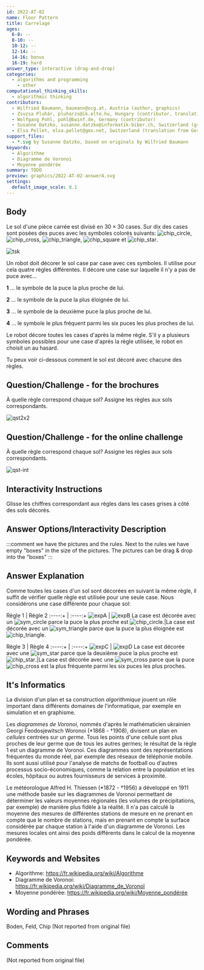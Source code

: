 ```yaml
---
id: 2022-AT-02
name: Floor Pattern
title: Carrelage
ages:
  6-8: --
  8-10: --
  10-12: --
  12-14: --
  14-16: bonus
  16-19: hard
answer_type: interactive (drag-and-drop)
categories:
  - algorithms and programming
    - other
computational_thinking_skills:
  - algorithmic thinking
contributors:
  - Wilfried Baumann, baumann@ocg.at, Austria (author, graphics)
  - Zsuzsa Pluhár, pluharzs@ik.elte.hu, Hungary (contributor, translation from English into German)
  - Wolfgang Pohl, pohl@bwinf.de, Germany (contributor)
  - Susanne Datzko, susanne.datzko@informatik-biber.ch, Switzerland (graphics, contributor)
  - Elsa Pellet, elsa.pellet@gmx.net, Switzerland (translation from German into French)
support_files:
  - *.svg by Susanne Datzko, based on originals by Wilfried Baumann
keywords:
  - Algorithme
  - Diagramme de Voronoi
  - Moyenne pondérée
summary: TODO
preview: graphics/2022-AT-02-answerA.svg
settings:
  default_image_scale: 0.1
---
```


[ansA]: graphics/2022-AT-02-answerA.svg "Réponse A"
[ansB]: graphics/2022-AT-02-answerB.svg "Réponse B"
[ansC]: graphics/2022-AT-02-answerC.svg "Réponse C"
[ansD]: graphics/2022-AT-02-answerD.svg "Réponse D"
[expA]: graphics/2022-AT-02-explanationA.svg "Explication A"
[expB]: graphics/2022-AT-02-explanationB.svg "Explication B"
[expC]: graphics/2022-AT-02-explanationC.svg "Explication C"
[expD]: graphics/2022-AT-02-explanationD.svg "Explication D"
[chip_circle]: graphics/2022-AT-02-chips_circle.svg "Puce avec cercle (15px)"
[chip_cross]: graphics/2022-AT-02-chips_cross.svg "Puce avec croix (15px)"
[chip_triangle]: graphics/2022-AT-02-chips_triangle.svg "Puce avec triangle (15px)"
[chip_square]: graphics/2022-AT-02-chips_square.svg "Puce avec carré (15px)"
[chip_star]: graphics/2022-AT-02-chips_star.svg "Puce avec étoile (15px)"
[sym_circle]: graphics/2022-AT-02-circle.svg "Symbole cercle (15px)"
[sym_cross]: graphics/2022-AT-02-cross.svg "Symbole croix (15px)"
[sym_triangle]: graphics/2022-AT-02-triangle.svg "Symbole triangle (15px)"
[sym_square]: graphics/2022-AT-02-square.svg "Symbole carré (15px)"
[sym_star]: graphics/2022-AT-02-star.svg "Symbole étoile (15px)"
[tsk]: graphics/2022-AT-02-taskbody.svg "Sol non décoré avec puces (240px right)"
[qst]: graphics/2022-AT-02-question.svg "Exercice"
[sol]: graphics/2022-AT-02-solution.svg "Solution"
[qst2x2]: graphics/2022-AT-02-question_2x2.svg "Exercice (400px)"
[qst-int]: interactivity/2022-AT-02-question_interactive_2x2.svg "Exercice"

## Body

Le sol d'une pièce carrée est divisé en $30 \times 30$ cases. Sur dix des cases sont posées des puces avec les symboles colorés suivants:
![chip_circle], ![chip_cross], ![chip_triangle], ![chip_square] et ![chip_star].

![tsk]

Un robot doit décorer le sol case par case avec ces symboles. Il utilise pour cela quatre règles différentes. Il décore une case sur laquelle il n'y a pas de puce avec…

**1** … le symbole de la puce la plus proche de lui.

**2** … le symbole de la puce la plus éloignée de lui.

**3** … le symbole de la deuxième puce la plus proche de lui.

**4** … le symbole le plus fréquent parmi les six puces les plus proches de lui.

Le robot décore toutes les cases d'après la même règle. S'il y a plusieurs symboles possibles pour une case d'après la règle utilisée, le robot en choisit un au hasard.

Tu peux voir ci-dessous comment le sol est décoré avec chacune des règles.


## Question/Challenge - for the brochures

À quelle règle correspond chaque sol? Assigne les règles aux sols correspondants.

![qst2x2]

## Question/Challenge - for the online challenge

À quelle règle correspond chaque sol? Assigne les règles aux sols correspondants.

![qst-int]


## Interactivity Instructions

Glisse les chiffres correspondant aux règles dans les cases grises à côté des sols décorés.


## Answer Options/Interactivity Description

<!-- empty -->

:::comment
we have the pictures and the rules.  Next to the rules we have empty "boxes" in the size of the pictures. The pictures can be drag & drop into the "boxes"
:::


## Answer Explanation

Comme toutes les cases d'un sol sont décorées en suivant la même règle, il suffit de vérifier quelle règle est utilisée pour une seule case. Nous considérons une case différente pour chaque sol:

Règle 1 | Règle 2
:----:+ | :----:+
![expA] | ![expB]
La case est décorée avec un ![sym_circle] parce la puce la plus proche est ![chip_circle].|La case est décorée avec un ![sym_triangle] parce que la puce la plus éloignée est ![chip_triangle].


Règle 3 | Règle 4
:----:+ | :----:+
![expC] | ![expD]
La case est décorée avec une ![sym_star] parce que la deuxième puce la plus proche est ![chip_star].|La case est décorée avec une ![sym_cross] parce que la puce ![chip_cross] est la plus fréquente parmi les six puces les plus proches.

## It's Informatics

La division d'un plan et sa construction _algorithmique_ jouent un rôle important dans différents domaines de l'informatique, par exemple en simulation et en graphisme.

Les _diagrammes de Voronoi_, nommés d'après le mathématicien ukrainien Georgi Feodosjewitsch Woronoi (*1868 - †1908), divisent un plan en _cellules_ centrées sur un _germe_. Tous les points d'une cellule sont plus proches de leur germe que de tous les autres germes; le résultat de la règle 1 est un diagramme de Voronoi. Ces diagrammes sont des représentations fréquentes du monde réel, par exemple des réseaux de téléphonie mobile. Ils sont aussi utilisé pour l'analyse de matchs de football ou d'autres processus socio-économiques, comme la relation entre la population et les écoles, hôpitaux ou autres fournisseurs de services à proximité.

Le météorologue Alfred H. Thiessen (*1872 - †1956) a développé en 1911 une méthode basée sur les diagrammes de Voronoi permettant de déterminer les valeurs moyennes régionales (les volumes de précipitations, par exemple) de manière plus fidèle à la réalité. Il n'a pas calculé la moyenne des mesures de différentes stations de mesure en ne prenant en compte que le nombre de stations, mais en prenant en compte la surface considérée par chaque station à l'aide d'un diagramme de Voronoi. Les mesures locales ont ainsi des poids différents dans le calcul de la moyenne pondérée.


## Keywords and Websites

 - Algorithme: https://fr.wikipedia.org/wiki/Algorithme
 - Diagramme de Voronoi: https://fr.wikipedia.org/wiki/Diagramme_de_Voronoï
 - Moyenne pondérée: https://fr.wikipedia.org/wiki/Moyenne_pondérée
 

## Wording and Phrases

Boden, Feld, Chip
(Not reported from original file)


## Comments

(Not reported from original file)
